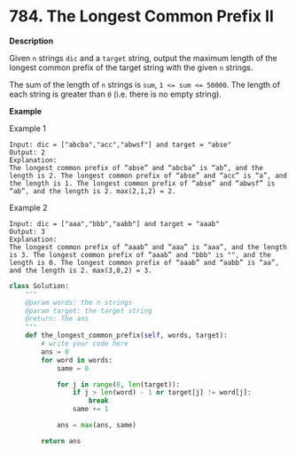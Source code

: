# 784. The Longest Common Prefix II

**Description**

Given `n` strings `dic` and a `target` string, output the maximum length of the longest common prefix of the target string with the given `n` strings.

The sum of the length of `n` strings is `sum`, `1 <= sum <= 50000`. The length of each string is greater than `0` (i.e. there is no empty string).

**Example**

Example 1

```
Input: dic = ["abcba","acc","abwsf"] and target = "abse"
Output: 2
Explanation:
The longest common prefix of “abse” and “abcba” is “ab”, and the length is 2. The longest common prefix of “abse” and “acc” is “a”, and the length is 1. The longest common prefix of “abse” and “abwsf” is “ab”, and the length is 2. max(2,1,2) = 2.
```

Example 2

```
Input: dic = ["aaa","bbb","aabb"] and target = "aaab"
Output: 3
Explanation:
The longest common prefix of “aaab” and “aaa” is “aaa”, and the length is 3. The longest common prefix of “aaab” and "bbb" is "", and the length is 0. The longest common prefix of “aaab” and “aabb” is “aa”, and the length is 2. max(3,0,2) = 3.
```


```python
class Solution:
    """
    @param words: the n strings
    @param target: the target string
    @return: The ans
    """
    def the_longest_common_prefix(self, words, target):
        # write your code here
        ans = 0
        for word in words:
            same = 0

            for j in range(0, len(target)):
                if j > len(word) - 1 or target[j] != word[j]:
                    break
                same += 1

            ans = max(ans, same)

        return ans
```